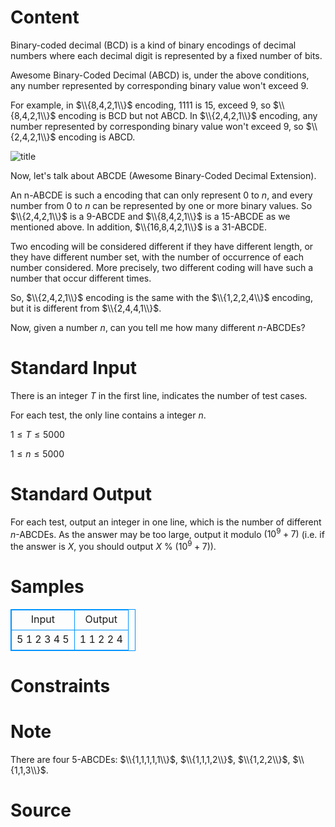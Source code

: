 
# Content

Binary-coded decimal (BCD) is a kind of binary encodings of decimal numbers where each decimal digit is represented by a fixed number of bits.
 
Awesome Binary-Coded Decimal (ABCD) is, under the above conditions, any number represented by corresponding binary value won't exceed $9$.

For example, in $\\{8,4,2,1\\}$ encoding, $1111$ is $15$, exceed $9$, so $\\{8,4,2,1\\}$ encoding is BCD but not ABCD. In $\\{2,4,2,1\\}$ encoding, any number represented by corresponding binary value won't exceed $9$, so $\\{2,4,2,1\\}$ encoding is ABCD.

![title](/source/lutece/abcde/img/aHR0cHM6Ly9hY20udWVzdGMuZWR1LmNuL21lZGlhL2ltYWdlL3Byb2JsZW0vMTMwNy8yMDE2MDQwMjEwMTU1NTMxODIuUE5H.PNG)

Now, let's talk about ABCDE (Awesome Binary-Coded Decimal Extension).

An n-ABCDE is such a encoding that can only represent $0$ to $n$, and every number from $0$ to $n$ can be represented by one or more binary values. So $\\{2,4,2,1\\}$ is a $9$-ABCDE and $\\{8,4,2,1\\}$ is a $15$-ABCDE as we mentioned above. In addition, $\\{16,8,4,2,1\\}$ is a $31$-ABCDE.

Two encoding will be considered different if they have different length, or they have different number set, with the number of occurrence of each number considered. More precisely, two different coding will have such a number that occur different times.

So, $\\{2,4,2,1\\}$ encoding is the same with the $\\{1,2,2,4\\}$ encoding, but it is different from $\\{2,4,4,1\\}$.

Now, given a number $n$, can you tell me how many different $n$-ABCDEs?

# Standard Input

There is an integer $T$ in the first line, indicates the number of test cases.

For each test, the only line contains a integer $n$.

$1\leq T\leq 5000$

$1\leq n \leq 5000$

# Standard Output

For each test, output an integer in one line, which is the number of different $n$-ABCDEs. As the answer may be too large, output it modulo $(10^9+7)$ (i.e. if the answer is $X$, you should output $X\ \%\ (10^9+7)$).

# Samples

<style>
        table,table tr th, table tr td { border:1px solid #0094ff; }
        table { width: 200px; min-height: 25px; line-height: 25px; text-align: center; border-collapse: collapse;}   
    </style>
<table>
	<tr>
		<td>Input</td>
		<td>Output</td>
	</tr>
<tr><td>5
1
2
3
4
5</td><td>1
1
2
2
4</td></tr></table>


# Constraints



# Note

There are four $5$-ABCDEs: $\\{1,1,1,1,1\\}$, $\\{1,1,1,2\\}$, $\\{1,2,2\\}$, $\\{1,1,3\\}$.

# Source


